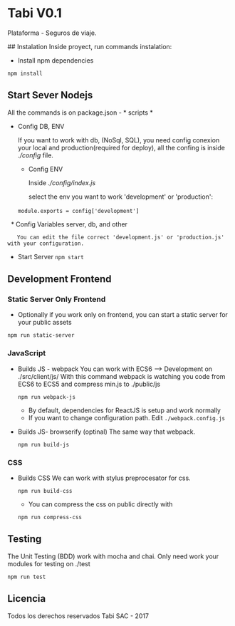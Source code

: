 # Tabi V0.1
  Plataforma - Seguros de viaje.

## Instalation
Inside proyect, run commands instalation:

- Install npm dependencies

``
    npm install
``
  
## Start Sever Nodejs
All the commands is on package.json - * scripts *

- Config DB, ENV

   If you want to work with db, (NoSql, SQL), you need config conexion your local and production(required for deploy), all the confing is inside *./config* file.
   
   * Config ENV 
   
     Inside *./config/index.js*
     
     select the env you want to work 'development' or 'production':
     
       ``
          module.exports = config['development']
       ``
    
    
   * Config Variables server, db, and other
   
       You can edit the file correct 'development.js' or 'production.js' with your configuration.
   
- Start Server
``
npm start
``

## Development Frontend

### Static Server Only Frontend

- Optionally if you work only on frontend, you can start a static server for your public assets

``
   npm run static-server
``

### JavaScript

- Builds JS - webpack
  You can work with ECS6 --> Development on ./src/client/js/
  With this command webpack is watching you code from ECS6 to ECS5 and compress min.js to ./public/js
    
    ``
        npm run webpack-js
    `` 
    * By default, dependencies for ReactJS is setup and work normally
    * If you want to change configuration path.
    Edit ``./webpack.config.js``

-  Builds JS- browserify (optinal)
   The same way that webpack. 
   
    ``
        npm run build-js
    ``
    
### CSS

- Builds CSS
   We can work with stylus preprocesator for css.
   
    ``
        npm run build-css
    ``
    * You can compress the css on public directly with
    
    ``
        npm run compress-css
    ``

## Testing
The Unit Testing (BDD) work with mocha and chai. Only need work your modules for testing on ./test

  ``
     npm run test
  ``

## Licencia
Todos los derechos reservados Tabi SAC - 2017

